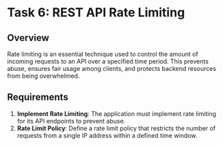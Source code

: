 # Task 6: REST API Rate Limiting

## Overview
Rate limiting is an essential technique used to control the amount of incoming requests to an API over a specified time period. This prevents abuse, ensures fair usage among clients, and protects backend resources from being overwhelmed.

## Requirements
1. **Implement Rate Limiting**: The application must implement rate limiting for its API endpoints to prevent abuse.
2. **Rate Limit Policy**: Define a rate limit policy that restricts the number of requests from a single IP address within a defined time window.


